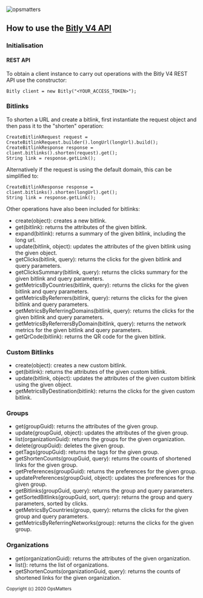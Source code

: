 ![opsmatters](https://i.imgur.com/VoLABc1.png)

## How to use the [Bitly V4 API](https://dev.bitly.com/v4_documentation.html)

### Initialisation

#### REST API

To obtain a client instance to carry out operations with the Bitly V4 REST API use the constructor:
```
Bitly client = new Bitly("<YOUR_ACCESS_TOKEN>");
```

### Bitlinks

To shorten a URL and create a bitlink, first instantiate the request object and then pass it to the "shorten" operation:
```
CreateBitlinkRequest request = CreateBitlinkRequest.builder().longUrl(longUrl).build();
CreateBitlinkResponse response = client.bitlinks().shorten(request).get();
String link = response.getLink();
```
Alternatively if the request is using the default domain, this can be simplified to:
```
CreateBitlinkResponse response = client.bitlinks().shorten(longUrl).get();
String link = response.getLink();
```

Other operations have also been included for bitlinks:
* create(object): creates a new bitlink.
* get(bitlink): returns the attributes of the given bitlink.
* expand(bitlink): returns a summary of the given bitlink, including the long url.
* update(bitlink, object): updates the attributes of the given bitlink using the given object.
* getClicks(bitlink, query): returns the clicks for the given bitlink and query parameters.
* getClicksSummary(bitlink, query): returns the clicks summary for the given bitlink and query parameters.
* getMetricsByCountries(bitlink, query): returns the clicks for the given bitlink and query parameters.
* getMetricsByReferrers(bitlink, query): returns the clicks for the given bitlink and query parameters.
* getMetricsByReferringDomains(bitlink, query): returns the clicks for the given bitlink and query parameters.
* getMetricsByReferrersByDomain(bitlink, query): returns the network metrics for the given bitlink and query parameters.
* getQrCode(bitlink): returns the QR code for the given bitlink.

### Custom Bitlinks

* create(object): creates a new custom bitlink.
* get(bitlink): returns the attributes of the given custom bitlink.
* update(bitlink, object): updates the attributes of the given custom bitlink using the given object.
* getMetricsByDestination(bitlink): returns the clicks for the given custom bitlink.

### Groups

* get(groupGuid): returns the attributes of the given group.
* update(groupGuid, object): updates the attributes of the given group.
* list(organizationGuid): returns the groups for the given organization.
* delete(groupGuid): deletes the given group.
* getTags(groupGuid): returns the tags for the given group.
* getShortenCounts(groupGuid, query): returns the counts of shortened links for the given group.
* getPreferences(groupGuid): returns the preferences for the given group.
* updatePreferences(groupGuid, object): updates the preferences for the given group.
* getBitlinks(groupGuid, query): returns the group and query parameters.
* getSortedBitlinks(groupGuid, sort, query): returns the group and query parameters, sorted by clicks.
* getMetricsByCountries(group, query): returns the clicks for the given group and query parameters.
* getMetricsByReferringNetworks(group): returns the clicks for the given group.

### Organizations

* get(organizationGuid): returns the attributes of the given organization.
* list(): returns the list of organizations.
* getShortenCounts(organizationGuid, query): returns the counts of shortened links for the given organization.

<sub>Copyright (c) 2020 OpsMatters</sub>
